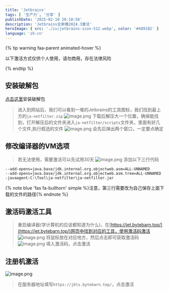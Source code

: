 ```yaml
---
title: 'Jetbrains'
tags: [ '生产力', '分享' ]
publishDate: '2025-02-10 20:18:58'
description: 'Jetbrains全家桶2024.3激活'
heroImage: { src: './iv/jetbrains-icon-512.webp', color: '#4891B2' }
language: 'zh-cn'
---
```


{% tip warning faa-parent animated-hover %}<p class="faa-horizontal">以下激活方式仅供个人使用，请勿商用，存在法律风险</p>{% endtip %}

## 安装破解包

[点击这里](https://jet.bytebarn.top/)安装破解包
> 进入到网站后，我们可以看到一堆的Jetbrains的工具图标，我们找到最上方的`ja-netfilter.zip`
![image.png](https://s2.loli.net/2025/02/10/zAXgtOFbnLiZ63Y.png)
> 下载后解压大一个位置，确保能找到，打开解压后的文件夹进入`ja-netfilter/scripts`文件夹，里面有好几个文件,执行框选的文件
![image.png](https://s2.loli.net/2025/02/10/wZBXiaopfRTYkOy.png)
会先后弹出两个窗口，一定要点确定

## 修改编译器的VM选项
> 若无法使用，需要激活可以先试用30天
![image.png](https://s2.loli.net/2025/02/10/TSyYhOIBzpNHPcu.png)
> 添加以下三行代码
```
--add-opens=java.base/jdk.internal.org.objectweb.asm=ALL-UNNAMED
--add-opens=java.base/jdk.internal.org.objectweb.asm.tree=ALL-UNNAMED
-javaagent:C:\Tool\ja-netfilter\ja-netfilter.jar
```
{% note blue 'fas fa-bullhorn' simple %}注意，第三行需要改为自己保存上面下载的文件的路径{% endnote %}

## 激活码激活工具
> 重启编译器(学计算机的应该都知道为什么)，在[https://jet.bytebarn.top/](https://jet.bytebarn.top/)网页中找到对应的工具，使用激活码激活
![image.png](https://s2.loli.net/2025/02/10/q3HuVGdJkZcS4hr.png)
> 将鼠标放在对应地方，然后点击即可获取激活码
![image.png](https://s2.loli.net/2025/02/10/vuCfUkx5qGmg6et.png)
> 填入激活码，点击激活

## 注册机激活
![image.png](https://s2.loli.net/2025/02/10/pURdKo6tjFJQOWY.png)
> 在服务器地址填写`https://jbls.bytebarn.top/`，点击激活
